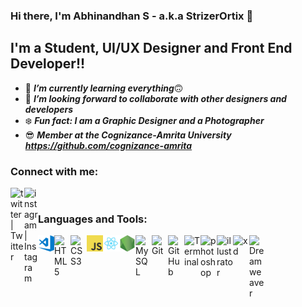### Hi there, I'm Abhinandhan S - a.k.a <b>StrizerOrtix</b> 👋

## I'm a Student, UI/UX Designer and Front End Developer!!

- 🔅 <i><b>I’m currently learning everything</b></i>🙃
- 📰 <i><b>I’m looking forward to collaborate with other designers and developers</b></i>
- ❄️ <i><b>Fun fact: I am a Graphic Designer and a Photographer</b></i>
- 😎 <i><b>Member at the Cognizance-Amrita University https://github.com/cognizance-amrita </b></i>

### Connect with me:



[<img align="left" alt="twitter | Twitter" width="22px" src="https://image.flaticon.com/icons/png/512/733/733579.png" />][twitter]
[<img align="left" alt="instagram | Instagram" width="22px" src="https://image.flaticon.com/icons/png/512/2111/2111463.png" />][instagram]
<br />

### Languages and Tools:

<img align="left" alt="Visual Studio Code" width="26px" src="https://raw.githubusercontent.com/github/explore/80688e429a7d4ef2fca1e82350fe8e3517d3494d/topics/visual-studio-code/visual-studio-code.png" />
<img align="left" alt="HTML5" width="26px" src="https://image.flaticon.com/icons/png/512/1051/1051277.png" />
<img align="left" alt="CSS3" width="26px" src="https://image.flaticon.com/icons/png/512/732/732190.png" />
<img align="left" alt="JavaScript" width="26px" src="https://raw.githubusercontent.com/github/explore/80688e429a7d4ef2fca1e82350fe8e3517d3494d/topics/javascript/javascript.png" />
<img align="left" alt="React" width="26px" src="https://raw.githubusercontent.com/github/explore/80688e429a7d4ef2fca1e82350fe8e3517d3494d/topics/react/react.png" />
<img align="left" alt="Node.js" width="26px" src="https://raw.githubusercontent.com/github/explore/80688e429a7d4ef2fca1e82350fe8e3517d3494d/topics/nodejs/nodejs.png" />
<img align="left" alt="MySQL" width="26px" src="https://image.flaticon.com/icons/png/512/919/919836.png" />
<img align="left" alt="Git" width="26px" src="https://image.flaticon.com/icons/png/512/2111/2111288.png" />
<img align="left" alt="GitHub" width="26px" src="https://image.flaticon.com/icons/png/512/270/270798.png" />
<img align="left" alt="Terminal" width="26px" src="https://image.flaticon.com/icons/png/512/668/668453.png" />
<img align="left" alt="photoshop" width="26px" src="https://image.flaticon.com/icons/png/512/552/552220.png" />
<img align="left" alt="illustrator" width="26px" src="https://image.flaticon.com/icons/png/512/552/552222.png" />
<img align="left" alt="xd" width="26px" src="https://image.flaticon.com/icons/png/512/552/552224.png" />
<img align="left" alt="Dreamweaver" width="26px" src="https://image.flaticon.com/icons/png/512/552/552228.png" />

<br />
<br />

[twitter]: https://twitter.com/Strizer_Ortix

[instagram]: https://www.instagram.com/strizer_ortix/

